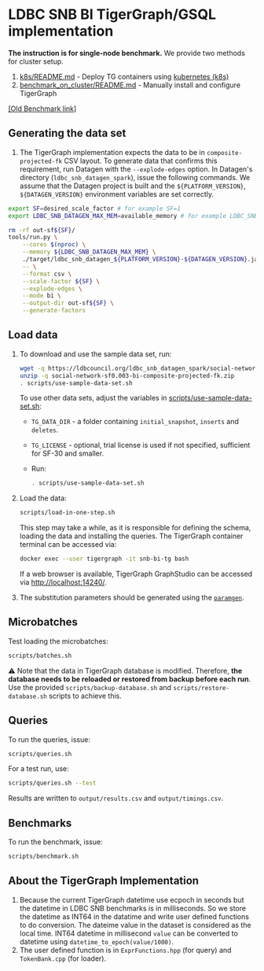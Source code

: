 # LDBC SNB BI TigerGraph/GSQL implementation
**The instruction is for single-node benchmark.**
We provide two methods for cluster setup.
  1. [k8s/README.md](./k8s) - Deploy TG containers using [kubernetes (k8s)](https://kubernetes.io) 
  1. [benchmark_on_cluster/README.md](./benchmark_on_cluster) - Manually install and configure TigerGraph

[[Old Benchmark link]](https://github.com/tigergraph/ecosys/tree/ldbc/ldbc_benchmark/tigergraph/queries_v3)

## Generating the data set

1. The TigerGraph implementation expects the data to be in `composite-projected-fk` CSV layout. To generate data that confirms this requirement, run Datagen with the `--explode-edges` option.  In Datagen's directory (`ldbc_snb_datagen_spark`), issue the following commands. We assume that the Datagen project is built and the `${PLATFORM_VERSION}`, `${DATAGEN_VERSION}` environment variables are set correctly.

```bash
export SF=desired_scale_factor # for example SF=1
export LDBC_SNB_DATAGEN_MAX_MEM=available_memory # for example LDBC_SNB_DATAGEN_MAX_MEM=8G
```

```bash
rm -rf out-sf${SF}/
tools/run.py \
    --cores $(nproc) \
    --memory ${LDBC_SNB_DATAGEN_MAX_MEM} \
    ./target/ldbc_snb_datagen_${PLATFORM_VERSION}-${DATAGEN_VERSION}.jar \
    -- \
    --format csv \
    --scale-factor ${SF} \
    --explode-edges \
    --mode bi \
    --output-dir out-sf${SF} \
    --generate-factors
```

## Load data

1. To download and use the sample data set, run:

    ```bash
    wget -q https://ldbcouncil.org/ldbc_snb_datagen_spark/social-network-sf0.003-bi-composite-projected-fk.zip
    unzip -q social-network-sf0.003-bi-composite-projected-fk.zip
    . scripts/use-sample-data-set.sh 
    ```

    To use other data sets, adjust the variables in [scripts/use-sample-data-set.sh](scripts/use-sample-data-set.sh):

    * `TG_DATA_DIR` - a folder containing `initial_snapshot`, `inserts` and `deletes`.
    * `TG_LICENSE` - optional, trial license is used if not specified, sufficient for SF-30 and smaller.
    * Run:

        ```bash
        . scripts/use-sample-data-set.sh
        ```

1. Load the data:

    ```bash
    scripts/load-in-one-step.sh
    ```

    This step may take a while, as it is responsible for defining the schema, loading the data and installing the queries. The TigerGraph container terminal can be accessed via:
    
    ```bash
    docker exec --user tigergraph -it snb-bi-tg bash
    ```

    If a web browser is available, TigerGraph GraphStudio can be accessed via <http://localhost:14240/>.

1. The substitution parameters should be generated using the [`paramgen`](../paramgen).

## Microbatches

Test loading the microbatches:

```bash
scripts/batches.sh
```

:warning: Note that the data in TigerGraph database is modified. Therefore, **the database needs to be reloaded or restored from backup before each run**. Use the provided `scripts/backup-database.sh` and `scripts/restore-database.sh` scripts to achieve this.

## Queries

To run the queries, issue:

```bash
scripts/queries.sh
```

For a test run, use:

```bash
scripts/queries.sh --test
```

Results are written to `output/results.csv` and `output/timings.csv`.

## Benchmarks

To run the benchmark, issue:

```bash
scripts/benchmark.sh
```

## About the TigerGraph Implementation
1. Because the current TigerGraph datetime use ecpoch in seconds but the datetime in LDBC SNB benchmarks is in milliseconds. So we store the datetime as INT64 in the datatime and write user defined functions to do conversion. The dateime value in the dataset is considered as the local time. INT64 datetime in millisecond `value` can be converted to datetime using `datetime_to_epoch(value/1000)`.
1. The user defined function is in `ExprFunctions.hpp` (for query) and `TokenBank.cpp` (for loader).